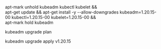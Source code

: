 apt-mark unhold kubeadm kubectl kubelet && \
apt-get update && apt-get install -y --allow-downgrades kubeadm=1.20.15-00 kubectl=1.20.15-00 kubelet=1.20.15-00 && \
apt-mark hold kubeadm

kubeadm upgrade plan

kubeadm upgrade apply v1.20.15